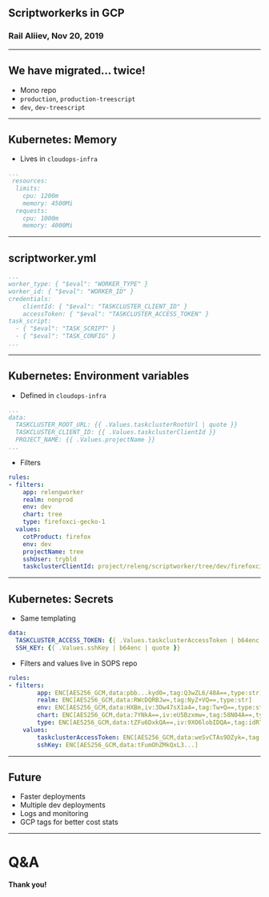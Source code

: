 ## Scriptworkerks in GCP
### Rail Aliiev, Nov 20, 2019

---

## We have migrated... twice!
- Mono repo
- `production`, `production-treescript`
- `dev`, `dev-treescript`

---
## Kubernetes: Memory
- Lives in `cloudops-infra`

```yaml
...
 resources:
  limits:
    cpu: 1200m
    memory: 4500Mi
  requests:
    cpu: 1000m
    memory: 4000Mi
```

---
## scriptworker.yml

```yaml
...
worker_type: { "$eval": "WORKER_TYPE" }
worker_id: { "$eval": "WORKER_ID" }
credentials:
    clientId: { "$eval": "TASKCLUSTER_CLIENT_ID" }
    accessToken: { "$eval": "TASKCLUSTER_ACCESS_TOKEN" }
task_script:
  - { "$eval": "TASK_SCRIPT" }
  - { "$eval": "TASK_CONFIG" }
...
```

---
## Kubernetes: Environment variables
- Defined in `cloudops-infra`
```yaml
...
data:
  TASKCLUSTER_ROOT_URL: {{ .Values.taskclusterRootUrl | quote }}
  TASKCLUSTER_CLIENT_ID: {{ .Values.taskclusterClientId }}
  PROJECT_NAME: {{ .Values.projectName }}
...
```

- Filters
```yaml
rules:
- filters:
    app: relengworker
    realm: nonprod
    env: dev
    chart: tree
    type: firefoxci-gecko-1
  values:
    cotProduct: firefox
    env: dev
    projectName: tree
    sshUser: trybld
    taskclusterClientId: project/releng/scriptworker/tree/dev/firefoxci-gecko-1
```

---
## Kubernetes: Secrets
- Same templating
```yaml
data:
  TASKCLUSTER_ACCESS_TOKEN: {{ .Values.taskclusterAccessToken | b64enc | quote }}
  SSH_KEY: {{ .Values.sshKey | b64enc | quote }}
```
- Filters and values live in SOPS repo

```yaml
rules:
- filters:
        app: ENC[AES256_GCM,data:pbb...kyd0=,tag:Q3wZL6/48A==,type:str]
        realm: ENC[AES256_GCM,data:RWcDQRBJw=,tag:NyZ+VQ==,type:str]
        env: ENC[AES256_GCM,data:HXBm,iv:3Dw47sX1a4=,tag:Tw+Q==,type:str]
        chart: ENC[AES256_GCM,data:7YNkA==,iv:eU5Bzxmw=,tag:58N04A==,type:str]
        type: ENC[AES256_GCM,data:tZFu6DxkQA==,iv:9XO6lobIDQA=,tag:idRTcQ==,type:str]
    values:
        taskclusterAccessToken: ENC[AES256_GCM,data:weSvCTAs9DZyk=,tag:0j4omqQGQEg==,type:str]
        sshKey: ENC[AES256_GCM,data:tFumOhZMkQxL3...]
```

---
## Future
- Faster deployments
- Multiple dev deployments
- Logs and monitoring
- GCP tags for better cost stats

---
# Q&A
#### Thank you!

